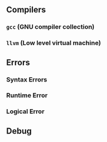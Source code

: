 ## Compilers
### `gcc` (GNU compiler collection)
### `llvm` (Low level virtual machine)
## Errors
### Syntax Errors
### Runtime Error
### Logical Error
## Debug
